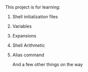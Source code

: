 This project is for learning:

1. Shell initialization files
2. Variables
3. Expansions
4. Shell Arithmetic
5. Alias command

   And a few other things on the way
